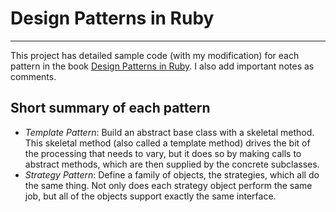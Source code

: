 # Design Patterns in Ruby
---

This project has detailed sample code (with my modification) for each pattern in the book [Design Patterns in Ruby](http://designpatternsinruby.com/). 
I also add important notes as comments. 

## Short summary of each pattern

- *Template Pattern*: Build an abstract base class with a skeletal method. This skeletal method (also called a template method) drives the bit of the processing that needs to vary, but it does so by making calls to abstract methods, which are then supplied by the concrete subclasses. 
- *Strategy Pattern*: Define a family of objects, the strategies, which all do the same thing. Not only does each strategy object perform the same job, but all of the objects support exactly the same interface.
